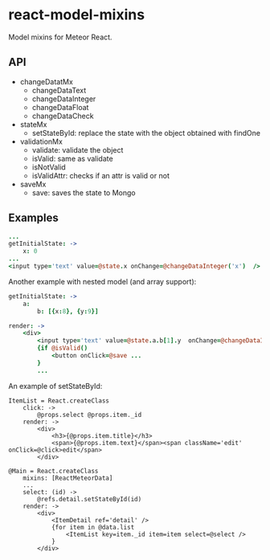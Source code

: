 react-model-mixins
==================

Model mixins for Meteor React.

API
---

* changeDatatMx
    * changeDataText
    * changeDataInteger
    * changeDataFloat
    * changeDataCheck
* stateMx
    * setStateById: replace the state with the object obtained with findOne
* validationMx
    * validate: validate the object
    * isValid: same as validate
    * isNotValid
    * isValidAttr: checks if an attr is valid or not  
* saveMx   
    * save: saves the state to Mongo
      
Examples
--------

```coffee
...
getInitialState: ->
    x: 0
...
<input type='text' value=@state.x onChange=@changeDataInteger('x')  />

```      
  
Another example with nested model (and array support):

```coffee
getInitialState: ->
    a:
        b: [{x:8}, {y:9}]

render: ->
    <div>
        <input type='text' value=@state.a.b[1].y  onChange=@changeDataInteger('a.b.1.y') />
        {if @isValid()
            <button onClick=@save ...
        }
        ...        
```       

An example of setStateById:
```
ItemList = React.createClass
    click: ->
        @props.select @props.item._id
    render: ->
        <div>
            <h3>{@props.item.title}</h3>
            <span>{@props.item.text}</span><span className='edit' onClick=@click>edit</span>
        </div>

@Main = React.createClass
    mixins: [ReactMeteorData]
    ...
    select: (id) ->
        @refs.detail.setStateById(id)
    render: ->
        <div>
            <ItemDetail ref='detail' />
            {for item in @data.list
                <ItemList key=item._id item=item select=@select />
            }
        </div>                 
```       